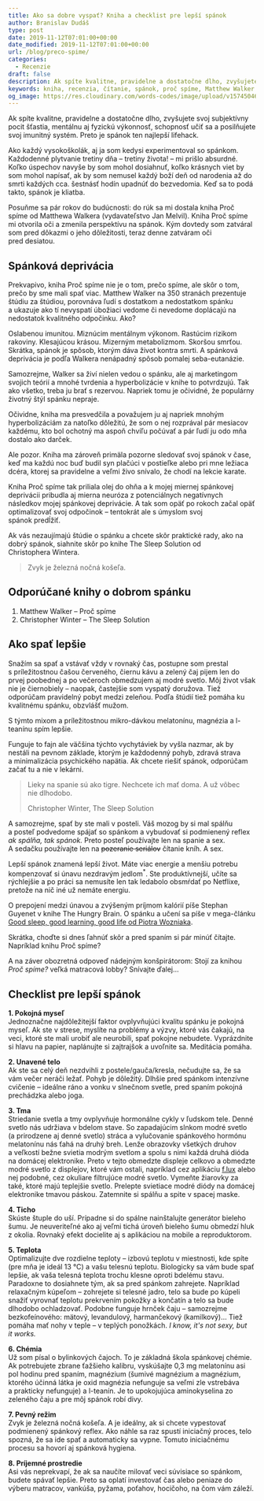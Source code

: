 ```yaml
---
title: Ako sa dobre vyspať? Kniha a checklist pre lepší spánok
author: Branislav Dudáš
type: post
date: 2019-11-12T07:01:00+00:00
date_modified: 2019-11-12T07:01:00+00:00
url: /blog/preco-spime/
categories:
  - Recenzie
draft: false
description: Ak spíte kvalitne, pravidelne a dostatočne dlho, zvyšujete svoj subjektívny pocit šťastia, mentálnu aj fyzickú výkonnosť, schopnosť učiť sa a posilňujete svoj imunitný systém. Preto je spánok ten najlepší lifehack.
keywords: kniha, recenzia, čítanie, spánok, proč spíme, Matthew Walker
og_image: https://res.cloudinary.com/words-codes/image/upload/v1574504671/og-images/og-image-proc-spime.jpg
--- 
```

Ak spíte kvalitne, pravidelne a dostatočne dlho, zvyšujete svoj subjektívny pocit šťastia, mentálnu aj fyzickú výkonnosť, schopnosť učiť sa a&nbsp;posilňujete svoj imunitný systém. Preto je spánok ten najlepší&nbsp;lifehack.

Ako každý vysokoškolák, aj ja som kedysi experimentoval so spánkom. Každodenné plytvanie tretiny dňa – tretiny života! – mi prišlo absurdné. Koľko úspechov navyše by som mohol dosiahnuť, koľko krásnych viet by som mohol napísať, ak by som nemusel každý boží deň od narodenia až do smrti každých cca. šestnásť hodín upadnúť do bezvedomia. Keď sa to podá takto, spánok je&nbsp;kliatba.

Posuňme sa pár rokov do budúcnosti: do rúk sa mi dostala kniha Proč spíme od Matthewa Walkera (vydavateľstvo Jan Melvil). Kniha Proč spíme mi otvorila oči a&nbsp;zmenila perspektívu na spánok. Kým dovtedy som zatváral som pred dôkazmi o&nbsp;jeho dôležitosti, teraz denne zatváram oči pred&nbsp;desiatou.

## Spánková deprivácia 
Prekvapivo, kniha Proč spíme nie je o&nbsp;tom, prečo spíme, ale skôr o&nbsp;tom, prečo by sme mali spať viac. Matthew Walker na 350 stranách prezentuje štúdiu za štúdiou, porovnáva ľudí s&nbsp;dostatkom a&nbsp;nedostatkom spánku a&nbsp;ukazuje ako tí nevyspatí úbožiaci vedome či nevedome doplácajú na nedostatok kvalitného odpočinku.&nbsp;Ako?

Oslabenou imunitou. Miznúcim mentálnym výkonom. Rastúcim rizikom rakoviny. Klesajúcou krásou. Mizerným metabolizmom. Skoršou smrťou. Skrátka, spánok je spôsob, ktorým dáva život kontra smrti. A&nbsp;spánková deprivácia je podľa Walkera nenápadný spôsob pomalej&nbsp;seba-eutanázie.

Samozrejme, Walker sa živí nielen vedou o spánku, ale aj marketingom svojich teórií a mnohé tvrdenia a hyperbolizácie v knihe to potvrdzujú. Tak ako všetko, treba ju brať s rezervou. Napriek tomu je očividné, že populárny životný štýl spánku nepraje.

Očividne, kniha ma presvedčila a&nbsp;považujem ju aj napriek mnohým hyperbolizáciám za natoľko dôležitú, že som o&nbsp;nej rozprával pár mesiacov každému, kto bol ochotný ma aspoň chvíľu počúvať a&nbsp;pár ľudí ju odo mňa dostalo ako&nbsp;darček.

Ale pozor. Kniha ma zároveň primäla pozorne sledovať svoj spánok v&nbsp;čase, keď ma každú noc buď budil syn plačúci v&nbsp;postieľke alebo pri mne ležiaca dcéra, ktorej sa pravidelne a&nbsp;veľmi živo snívalo, že chodí na lekcie&nbsp;karate.

Kniha Proč spíme tak priliala olej do ohňa a&nbsp;k&nbsp;mojej miernej spánkovej deprivácii pribudla aj mierna neuróza z&nbsp;potenciálnych negatívnych následkov mojej spánkovej deprivácie. A&nbsp;tak som opäť po rokoch začal opäť optimalizovať svoj odpočinok – tentokrát ale s&nbsp;úmyslom svoj spánok&nbsp;predĺžiť.

Ak vás nezaujímajú štúdie o&nbsp;spánku a&nbsp;chcete skôr praktické rady, ako na dobrý spánok, siahnite skôr po knihe The Sleep Solution od Christophera&nbsp;Wintera.

> Zvyk je železná nočná košeľa.

## Odporúčané knihy o dobrom spánku

1. Matthew Walker – Proč spíme
2. Christopher Winter – The Sleep&nbsp;Solution

## Ako spať lepšie
Snažím sa spať a&nbsp;vstávať vždy v rovnaký čas, postupne som prestal s&nbsp;príležitostnou čašou červeného, čiernu kávu a zelený čaj pijem len do prvej poobednej a&nbsp;po večeroch obmedzujem aj modré svetlo. Môj život však nie je čiernobiely – naopak, častejšie som vyspatý doružova. Tiež odporúčam pravidelný pobyt medzi zeleňou. Podľa štúdií tiež pomáha ku kvalitnému spánku, obzvlášť&nbsp;mužom.

S&nbsp;týmto mixom a&nbsp;príležitostnou mikro-dávkou melatonínu, magnézia a&nbsp;l-teanínu spím&nbsp;lepšie.

Funguje to fajn ale väčšina týchto vychytáviek by vyšla nazmar, ak by nestáli na pevnom základe, ktorým je každodenný pohyb, zdravá strava a&nbsp;minimalizácia psychického napätia. Ak chcete riešiť spánok, odporúčam začať tu a&nbsp;nie v&nbsp;lekárni.

> Lieky na spanie sú ako tigre. Nechcete ich mať doma. A už vôbec nie&nbsp;dlhodobo.
> <footer>Christopher Winter, The Sleep&nbsp;Solution</footer>

A&nbsp;samozrejme, spať by ste mali v posteli. Váš mozog by si mal spálňu a&nbsp;posteľ podvedome spájať so spánkom a&nbsp;vybudovať si podmienený reflex *ak spálňa, tak spánok.* Preto posteľ používajte len na spanie a&nbsp;sex. A&nbsp;sedačku používajte len na ~~pozeranie seriálov~~ čítanie kníh. A&nbsp;sex.

Lepší spánok znamená lepší život. Máte viac energie a&nbsp;menšiu potrebu kompenzovať si únavu nezdravým jedlom<sup>*</sup>. Ste produktívnejší, učíte sa rýchlejšie a&nbsp;po práci sa nemusíte len tak ledabolo obsmŕdať po Netflixe, pretože na nič iné už nemáte&nbsp;energiu.

<aside>O prepojení medzi únavou a zvýšeným príjmom kalórií píše Stephan Guyenet v knihe The Hungry Brain. O spánku a učení sa píše v mega-článku <a href="http://super-memory.com/articles/sleep.htm">Good sleep, good learning, good life od Piotra Wozniaka</a>.</aside>

Skrátka, choďte si dnes ľahnúť skôr a&nbsp;pred spaním si pár minúť čítajte. Napríklad knihu Proč&nbsp;spíme?

A&nbsp;na záver obozretná odpoveď nádejným konšpirátorom: Stojí za knihou *Proč spíme?* veľká matracová lobby? Snívajte&nbsp;ďalej…

## Checklist pre lepší&nbsp;spánok

**1. Pokojná&nbsp;myseľ**<br>
Jednoznačne najdôležitejší faktor ovplyvňujúci kvalitu spánku je pokojná myseľ. Ak ste v strese, myslíte na problémy a&nbsp;výzvy, ktoré vás čakajú, na veci, ktoré ste mali urobiť ale neurobili, spať pokojne nebudete. Vyprázdnite si hlavu na papier, naplánujte si zajtrajšok a&nbsp;uvoľnite sa. Meditácia&nbsp;pomáha. 

**2. Unavené&nbsp;telo**<br>
Ak ste sa celý deň nezdvihli z&nbsp;postele/gauča/kresla, nečudujte sa, že sa vám večer neráči ležať. Pohyb je dôležitý. Dlhšie pred spánkom intenzívne cvičenie – ideálne ráno a&nbsp;vonku v&nbsp;slnečnom svetle, pred spaním pokojná prechádzka alebo&nbsp;joga.

**3. Tma**<br>
Striedanie svetla a&nbsp;tmy ovplyvňuje hormonálne cykly v&nbsp;ľudskom tele. Denné svetlo nás udržiava v&nbsp;bdelom stave. So zapadajúcim slnkom modré svetlo (a&nbsp;prirodzene aj denné svetlo) stráca a&nbsp;vylučovanie spánkového hormónu melatonínu nás ťahá na druhý breh. Lenže obrazovky všetkých druhov a&nbsp;veľkostí bežne svietia modrým svetlom a&nbsp;spolu s&nbsp;nimi každá druhá dióda na domácej elektronike. Preto v&nbsp;tejto obmedzte displeje celkovo a&nbsp;obmedzte modré svetlo z&nbsp;displejov, ktoré vám ostali, napríklad cez aplikáciu [f.lux](https://justgetflux.com) alebo nej podobné, cez okuliare filtrujúce modré svetlo. Vymeňte žiarovky za také, ktoré majú teplejšie svetlo. Prelepte svietiace modré diódy na domácej elektronike tmavou páskou. Zatemnite si spálňu a spite v&nbsp;spacej&nbsp;maske.

**4. Ticho**<br>
Skúste štuple do uší. Prípadne si do spálne nainštalujte generátor bieleho šumu. Je neuveriteľné ako aj veľmi tichá úroveň bieleho šumu obmedzí hluk z okolia. Rovnaký efekt docielite aj s aplikáciou na mobile a&nbsp;reproduktorom.

**5. Teplota**<br>
Optimalizujte dve rozdielne teploty – izbovú teplotu v&nbsp;miestnosti, kde spíte (pre mňa je ideál 13&nbsp;°C) a&nbsp;vašu telesnú teplotu. Biologicky sa vám bude spať lepšie, ak vaša telesná teplota trochu klesne oproti bdelému stavu. Paradoxne to dosiahnete tým, ak sa pred spánkom zahrejete. Napríklad relaxačným kúpeľom – zohrejete si telesné jadro, telo sa bude po kúpeli snažiť vyrovnať teplotu prekrvením pokožky a&nbsp;končatín a&nbsp;telo sa bude dlhodobo ochladzovať. Podobne funguje hrnček čaju – samozrejme bezkofeínového: mätový, levandulový, harmančekový (kamilkový)… Tiež pomáha mať nohy v&nbsp;teple – v teplých ponožkách. *I&nbsp;know, it's not sexy, but it&nbsp;works.*

**6. Chémia**<br>
Už som písal o bylinkových čajoch. To je základná škola spánkovej chémie. Ak potrebujete zbrane ťažšieho kalibru, vyskúšajte 0,3&nbsp;mg melatonínu asi pol hodinu pred spaním, magnézium (šumivé magnézium a magnézium, ktorého účinná látka je oxid magnézia nefunguje sa veľmi zle vstrebáva a&nbsp;prakticky nefunguje) a&nbsp;l-teanín. Je to upokojujúca aminokyselina zo zeleného čaju a&nbsp;pre môj spánok robí&nbsp;divy.

**7. Pevný režim**<br>
Zvyk je železná nočná košeľa. A je ideálny, ak si chcete vypestovať podmienený spánkový reflex. Ako náhle sa raz spustí iniciačný proces, telo spozná, že sa ide spať a automaticky sa vypne. Tomuto iniciačnému procesu sa hovorí aj spánková hygiena.

**8. Príjemné prostredie**<br>
Asi vás neprekvapí, že ak sa naučíte milovať veci súvisiace so spánkom, budete spávať lepšie. Preto sa oplatí investovať čas alebo peniaze do výberu matracov, vankúša, pyžama, poťahov, hocičoho, na čom vám záleží.